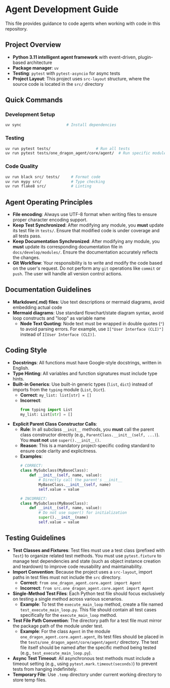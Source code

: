 # Agent Development Guide

This file provides guidance to code agents when working with code in this repository.

## Project Overview
- **Python 3.11 intelligent agent framework** with event-driven, plugin-based architecture
- **Package manager**: `uv`
- **Testing**: `pytest` with `pytest-asyncio` for async tests
- **Project Layout**: This project uses `src-layout` structure, where the source code is located in the `src/` directory

## Quick Commands

### Development Setup
```bash
uv sync                    # Install dependencies
```

### Testing
```bash
uv run pytest tests/                    # Run all tests
uv run pytest tests/one_dragon_agent/core/agent/  # Run specific module
```

### Code Quality
```bash
uv run black src/ tests/     # Format code
uv run mypy src/             # Type checking
uv run flake8 src/           # Linting
```

## Agent Operating Principles
- **File encoding**: Always use UTF-8 format when writing files to ensure proper character encoding support.
- **Keep Test Synchronized**: After modifying any module, you **must** update its test file in `tests/`. Ensure that modified code is under coverage and all tests pass.
- **Keep Documentation Synchronized**: After modifying any module, you **must** update its corresponding documentation file in `docs/develop/modules/`. Ensure the documentation accurately reflects the changes.
- **Git Workflow**: Your responsibility is to write and modify the code based on the user's request. Do not perform any `git` operations like `commit` or `push`. The user will handle all version control actions.

## Documentation Guidelines
- **Markdown(.md) files**: Use text descriptions or mermaid diagrams, avoid embedding actual code
- **Mermaid diagrams**: Use standard flowchart/state diagram syntax, avoid loop constructs and "loop" as variable name
  - **Node Text Quoting**: Node text must be wrapped in double quotes (`"`) to avoid parsing errors. For example, use `I["User Interface (CLI)"]` instead of `I[User Interface (CLI)]`.

## Coding Style
- **Docstrings**: All functions must have Google-style docstrings, written in English.
- **Type Hinting**: All variables and function signatures must include type hints.
- **Built-in Generics**: Use built-in generic types (`list`, `dict`) instead of imports from the `typing` module (`List`, `Dict`).
  - **Correct**: `my_list: list[str] = []`
  - **Incorrect**: 
    ```python
    from typing import List
    my_list: List[str] = []
    ```
- **Explicit Parent Class Constructor Calls**:
    - **Rule**: In all subclass `__init__` methods, you **must** call the parent class constructor directly (e.g., `ParentClass.__init__(self, ...)`). You **must not** use `super().__init__()`.
    - **Reason**: This is a mandatory project-specific coding standard to ensure code clarity and explicitness.
    - **Examples**:
      ```python
      # CORRECT:
      class MySubclass(MyBaseClass):
          def __init__(self, name, value):
              # Directly call the parent's __init__
              MyBaseClass.__init__(self, name)
              self.value = value
      ```
      ```python
      # INCORRECT:
      class MySubclass(MyBaseClass):
          def __init__(self, name, value):
              # Do not use super() for initialization
              super().__init__(name)
              self.value = value
      ```

## Testing Guidelines
- **Test Classes and Fixtures**: Test files must use a test class (prefixed with `Test`) to organize related test methods. You must use `pytest.fixture` to manage test dependencies and state (such as object instance creation and teardown) to improve code reusability and maintainability.
- **Import Convention**: Because the project uses a `src-layout`, import paths in test files must not include the `src` directory.
  - **Correct**: `from one_dragon_agent.core.agent import Agent`
  - **Incorrect**: `from src.one_dragon_agent.core.agent import Agent`
- **Single-Method Test Files**: Each Python test file should focus exclusively on testing a single method across various scenarios.
  - **Example**: To test the `execute_main_loop` method, create a file named `test_execute_main_loop.py`. This file should contain all test cases specifically for the `execute_main_loop` method.
- **Test File Path Convention**: The directory path for a test file must mirror the package path of the module under test.
  - **Example**: For the class `Agent` in the module `one_dragon_agent.core.agent.agent`, its test files should be placed in the `tests/one_dragon_agent/core/agent/agent/` directory. The test file itself should be named after the specific method being tested (e.g., `test_execute_main_loop.py`).
- **Async Test Timeout**: All asynchronous test methods must include a timeout setting (e.g., using `pytest.mark.timeout(seconds)`) to prevent tests from hanging indefinitely.
- **Temporary File**: Use `.temp` directory under current working directory to store temp files.
